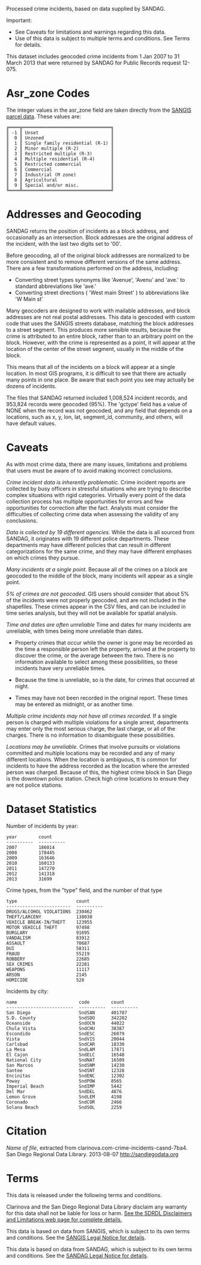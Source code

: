 Processed crime incidents, based on data supplied by SANDAG.

Important:

  * See Caveats for limitations and warnings regarding this data. 
  * Use of this data is subject to multiple terms and conditions. See Terms for details. 

This dataset includes geocoded crime incidents from 1 Jan 2007 to 31 March 2013 that were returned by SANDAG for Public Records request 12-075. 


Asr\_zone Codes
===============

The integer values in the asr\_zone field are taken directly from the [SANGIS parcel data](http://rdw.sandag.org/file_store/Parcel/Parcels.pdf). These values are: 

	╔════╦═════════════════════════════════╗
	║ -1 ║ Unset                           ║
	║  0 ║ Unzoned                         ║
	║  1 ║ Single family residential (R-1) ║
	║  2 ║ Minor multiple (R-2)            ║
	║  3 ║ Restricted multiple (R-3)       ║
	║  4 ║ Multiple residential (R-4)      ║
	║  5 ║ Restricted commercial           ║
	║  6 ║ Commercial                      ║
	║  7 ║ Industrial (M zone)             ║
	║  8 ║ Agricultural                    ║
	║  9 ║ Special and/or misc.            ║
	╚════╩═════════════════════════════════╝				



Addresses and Geocoding
=======================
SANDAG returns the position of incidents as a block address, and occasionally as an intersection. Block addresses are the original address of the incident, with the last two digits set to '00'. 

Before geocoding, all of the original block addresses are normalized to be more consistent and to remove different versions of the same address. There are a few transformations performed on the address, including:

  * Converting street types synonyms like 'Avenue', 'Avenu' and 'ave.' to standard abbreviations like 'ave.'
  * Converting street directions ( 'West main Street' ) to abbreviations like 'W Main st'

Many geocoders are designed to work with mailable addresses, and block addresses are not real postal addresses. This data is geocoded with custom code that uses the SANGIS streets database, matching the block addresses to a street segment. This produces more sensible results, because the crime is attributed to an entire block, rather than to an arbitrary point on the block. However, with the crime is represented as a point, it will appear at the location of the center of the street segment, usually in the middle of the block. 

This means that all of the incidents on a block will appear at a single location. In most GIS programs, it is difficult to see that there are actually many points in one place. Be aware that each point you see may actually be dozens of incidents. 

The files that SANDAG returned included 1,008,524 incident records, and 953,824 records were geocoded (95%). The 'gctype' field has a value of NONE when the  record was not geocoded, and any field that depends on a locations, such as x, y, lon, lat, segment_id, community, and others, will have default values. 

Caveats
=======

As with most crime data, there are many issues, limitations and problems that users must be aware of to avoid making incorrect conclusions. 

*Crime incident data is inherently problematic.* Crime incident reports are collected by busy officers in stressful situations who are trying to describe complex situations with rigid categories. Virtually every point of the data collection process has multiple opportunities for errors and few opportunities for correction after the fact. Analysts must consider the difficulties of collecting crime data when assessing the validity of any conclusions. 

*Data is collected by 19 different agencies.* While the data is all sourced from SANDAG, it originates with 19 different police departments. These departments may have different policies that can result in different categorizations for the same crime, and they may have different emphases on  which crimes they pursue. 

*Many incidents at a single point.* Because all of the crimes on a block are geocoded to the middle of the block, many incidents will appear as a single point. 

*5% of crimes are not geocoded*. GIS users should consider that about 5% of the incidents were not properly geocoded, and are not included in the shapefiles. These crimes appear in the CSV files, and can be included in time series analysis, but they will not be available for spatial analysis. 

*Time and dates are often unreliable* Time and dates for many incidents are unreliable, with times being more unreliable than dates. 

  * Property crimes that occur while the owner is gone may be recorded as the time a responsible person left the property, arrived at the property to discover the crime, or the average between the two. There is no information available to select among these possibilities, so these incidents have very unreliable times. 

  * Because the time is unreliable, so is the date, for crimes that occurred at night. 

  * Times may have not been recorded in the original report. These times may be entered as midnight, or as another time. 


*Multiple crime incidents may not have all crimes recorded.* If a single person is charged with multiple violations for a single arrest, departments may enter only the most serious charge, the last charge, or all of the charges. There is no information to disambiguate these possibilities. 

*Locations may be unreliable*. Crimes that involve pursuits or violations committed and multiple locations may be recorded and any of many different locations.  When the location is ambiguous, tt is common for incidents to have the address recorded as the location where the arrested person was charged. Because of this, the highest crime block in San Diego is the downtown police station. Check high crime locations to ensure they are not police stations. 


Dataset Statistics
==================

Number of incidents by year:

	year        count     
	----------  ----------
	2007        186014    
	2008        178445    
	2009        163646    
	2010        160133    
	2011        147270    
	2012        141318    
	2013        31699

Crime types, from the "type" field, and the number of that type

	type                      count     
	------------------------  ----------
	DRUGS/ALCOHOL VIOLATIONS  230462    
	THEFT/LARCENY             138030    
	VEHICLE BREAK-IN/THEFT    123955    
	MOTOR VEHICLE THEFT       97498     
	BURGLARY                  91695     
	VANDALISM                 83912     
	ASSAULT                   70687     
	DUI                       58311     
	FRAUD                     55219     
	ROBBERY                   22685     
	SEX CRIMES                22281     
	WEAPONS                   11117     
	ARSON                     2145      
	HOMICIDE                  528

Incidents by city:

	name                       code        count     
	-------------------------  ----------  ----------
	San Diego                  SndSAN      401787    
	S.D. County                SndSDO      342282    
	Oceanside                  SndOCN      44022     
	Chula Vista                SndCHU      38387     
	Escondido                  SndESC      26079     
	Vista                      SndVIS      20044     
	Carlsbad                   SndCAR      18330     
	La Mesa                    SndLAM      17871     
	El Cajon                   SndELC      16548     
	National City              SndNAT      16509     
	San Marcos                 SndSNM      14230     
	Santee                     SndSNT      12328     
	Encinitas                  SndENC      12302     
	Poway                      SndPOW      8565      
	Imperial Beach             SndIMP      5442      
	Del Mar                    SndDEL      4876      
	Lemon Grove                SndLEM      4198      
	Coronado                   SndCOR      2466      
	Solana Beach               SndSOL      2259


Citation
=========

*Name of file*, extracted from clarinova.com-crime-incidents-casnd-7ba4. San Diego Regional Data Library. 2013-08-07 http://sandiegodata.org


Terms
=======================

This data is released under the following terms and conditions. 

Clarinova and the San Diego Regional Data Library disclaim any warranty for this data shall not be liable for loss or harm. [See the SDRDL Disclaimers and Limitations web page for complete details.](http://www.sandiegodata.org/get-data/data-disclaimers-and-limitations/)

This data is based on data from SANGIS, which is subject to its own terms and conditions. See the [SANGIS Legal Notice for details](http://www.sangis.org/Legal_Notice.htm). 

This data is based on data from SANDAG, which is subject to its own terms and conditions. See the [SANDAG Legal Notice for details](http://rdw.sandag.org/m). 





